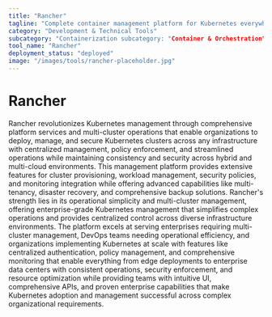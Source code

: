 ```yaml
---
title: "Rancher"
tagline: "Complete container management platform for Kubernetes everywhere"
category: "Development & Technical Tools"
subcategory: "Containerization subcategory: "Container & Orchestration" Orchestration"
tool_name: "Rancher"
deployment_status: "deployed"
image: "/images/tools/rancher-placeholder.jpg"
---
```


# Rancher

Rancher revolutionizes Kubernetes management through comprehensive platform services and multi-cluster operations that enable organizations to deploy, manage, and secure Kubernetes clusters across any infrastructure with centralized management, policy enforcement, and streamlined operations while maintaining consistency and security across hybrid and multi-cloud environments. This management platform provides extensive features for cluster provisioning, workload management, security policies, and monitoring integration while offering advanced capabilities like multi-tenancy, disaster recovery, and comprehensive backup solutions. Rancher's strength lies in its operational simplicity and multi-cluster management, offering enterprise-grade Kubernetes management that simplifies complex operations and provides centralized control across diverse infrastructure environments. The platform excels at serving enterprises requiring multi-cluster management, DevOps teams needing operational efficiency, and organizations implementing Kubernetes at scale with features like centralized authentication, policy management, and comprehensive monitoring that enable everything from edge deployments to enterprise data centers with consistent operations, security enforcement, and resource optimization while providing teams with intuitive UI, comprehensive APIs, and proven enterprise capabilities that make Kubernetes adoption and management successful across complex organizational requirements.